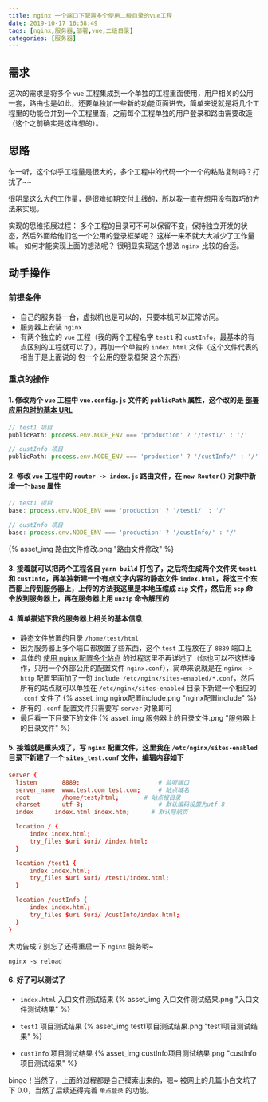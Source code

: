 ```yaml
---
title: nginx 一个端口下配置多个使用二级目录的vue工程
date: 2019-10-17 16:58:49
tags: [nginx,服务器,部署,vue,二级目录]
categories: [服务器]
---
```


## 需求
这次的需求是将多个 `vue` 工程集成到一个单独的工程里面使用，用户相关的公用一套，路由也是如此，还要单独加一些新的功能页面进去，简单来说就是将几个工程里的功能合并到一个工程里面，之前每个工程单独的用户登录和路由需要改造（这个之前确实是这样想的）。

<!-- more -->

## 思路
乍一听，这个似乎工程量是很大的，多个工程中的代码一个一个的粘贴复制吗？打扰了~~

很明显这么大的工作量，是很难如期交付上线的，所以我一直在想用没有取巧的方法来实现。

实现的思维拓展过程：
多个工程的目录可不可以保留不变，保持独立开发的状态，然后外面给他们包一个公用的登录框架呢？
这样一来不就大大减少了工作量嘛。
如何才能实现上面的想法呢？
很明显实现这个想法 `nginx` 比较的合适。

## 动手操作

### 前提条件
- 自己的服务器一台，虚拟机也是可以的，只要本机可以正常访问。
- 服务器上安装 `nginx`
- 有两个独立的 `vue` 工程（我的两个工程名字 `test1` 和 `custInfo`，最基本的有点区别的工程就可以了），再加一个单独的 `index.html` 文件（这个文件代表的相当于是上面说的 包一个公用的登录框架 这个东西）

### 重点的操作
#### 1.  修改两个 `vue` 工程中 `vue.config.js` 文件的 `publicPath` 属性，这个改的是 [部署应用包时的基本 URL](https://cli.vuejs.org/zh/config/#publicpath)
```javascript
// test1 项目
publicPath: process.env.NODE_ENV === 'production' ? '/test1/' : '/'

// custInfo 项目
publicPath: process.env.NODE_ENV === 'production' ? '/custInfo/' : '/'
```

#### 2.  修改 `vue` 工程中的 `router -> index.js` 路由文件，在 `new Router()` 对象中新增一个 `base` 属性
```javascript
// test1 项目
base: process.env.NODE_ENV === 'production' ? '/test1/' : '/'

// custInfo 项目
base: process.env.NODE_ENV === 'production' ? '/custInfo/' : '/'
```
{% asset_img 路由文件修改.png "路由文件修改" %}

#### 3.  接着就可以把两个工程各自 `yarn build` 打包了，之后将生成两个文件夹 `test1` 和 `custInfo`，再单独新建一个有点文字内容的静态文件 `index.html`，将这三个东西都上传到服务器上，上传的方法我这里是本地压缩成 `zip` 文件，然后用 `scp` 命令放到服务器上，再在服务器上用 `unzip` 命令解压的

#### 4.  简单描述下我的服务器上相关的基本信息
- 静态文件放置的目录 `/home/test/html`
- 因为服务器上多个端口都放置了些东西，这个 `test` 工程放在了 `8889` 端口上
- 具体的 [使用 nginx 配置多个站点](http://www.soulapp.tech/2018/05/16/%E4%BD%BF%E7%94%A8%20nginx%20%E9%85%8D%E7%BD%AE%E5%A4%9A%E4%B8%AA%E7%AB%99%E7%82%B9/) 的过程这里不再详述了（你也可以不这样操作，只用一个外部公用的配置文件 `nginx.conf`），简单来说就是在 `nginx -> http` 配置里面加了一句 `include /etc/nginx/sites-enabled/*.conf`，然后所有的站点就可以单独在 `/etc/nginx/sites-enabled` 目录下新建一个相应的 `.conf` 文件了
{% asset_img nginx配置include.png "nginx配置include" %}
- 所有的 `.conf` 配置文件只需要写 `server` 对象即可
- 最后看一下目录下的文件
{% asset_img 服务器上的目录文件.png "服务器上的目录文件" %}

#### 5.  接着就是重头戏了，写 `nginx` 配置文件，这里我在 `/etc/nginx/sites-enabled` 目录下新建了一个 `sites_test.conf` 文件，编辑内容如下
```conf
server {
  listen       8889;                      # 监听端口
  server_name  www.test.com test.com;     # 站点域名
  root         /home/test/html;       # 站点根目录
  charset      utf-8;                     # 默认编码设置为utf-8
  index      index.html index.htm;      # 默认导航页

  location / {
      index index.html;
      try_files $uri $uri/ /index.html;
  }

  location /test1 {
      index index.html;
      try_files $uri $uri/ /test1/index.html;
  }

  location /custInfo {
      index index.html;
      try_files $uri $uri/ /custInfo/index.html;
  }
}
```
大功告成？别忘了还得重启一下 `nginx` 服务哟~
```
nginx -s reload
```

#### 6.  好了可以测试了
- `index.html` 入口文件测试结果
{% asset_img 入口文件测试结果.png "入口文件测试结果" %}

- `test1` 项目测试结果
{% asset_img test1项目测试结果.png "test1项目测试结果" %}

- `custInfo` 项目测试结果
{% asset_img custInfo项目测试结果.png "custInfo项目测试结果" %}

bingo！当然了，上面的过程都是自己摸索出来的，嗯~ 被网上的几篇小白文坑了下 0.0，当然了后续还得完善 `单点登录` 的功能。
